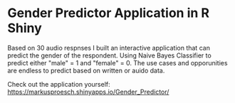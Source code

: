 # Gender Predictor Application in R Shiny 

Based on 30 audio respnses I built an interactive application that can predict the gender of the respondent. Using
Naive Bayes Classifier to predict either "male" = 1 and "female" = 0. The use cases and opporunities are endless to predict 
based on written or auido data. 

Check out the application yourself: https://markusproesch.shinyapps.io/Gender_Predictor/
